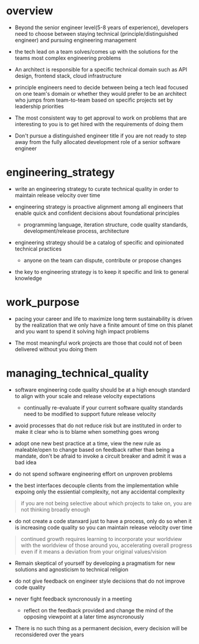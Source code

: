 # overview
- Beyond the senior engineer level(5-8 years of experience), developers need to choose between staying technical (principle/distinguished engineer) and pursuing engineering management

- the tech lead on a team solves/comes up with the solutions for the teams most complex engineering problems

- An architect is responsible for a specific technical domain such as API design, frontend stack, cloud infrastructure

- principle engineers need to decide between being a tech lead focused on one team's domain or whether they would prefer to be an architect who jumps from team-to-team based on specific projects set by leadership priorities


- The most consistent way to get approval to work on problems that are interesting to you is to get hired with the requirements of doing them

- Don't pursue a distinguished engineer title if you are not ready to step away from the fully allocated development role of a senior software engineer 


# engineering_strategy
- write an engineering strategy to curate technical quality in order to maintain release velocity over time

- engineering strategy is proactive alignment among all engineers that enable quick and confident decisions about foundational principles
    - programming language, iteration structure, code quality standards, development/release process, architecture

- engineering strategy should be a catalog of specific and opinionated technical practices 
    - anyone on the team can dispute, contribute or propose changes

- the key to engineering strategy is to keep it specific and link to general knowledge 

# work_purpose
- pacing your career and life to maximize long term sustainability is driven by the realization that we only have a finite amount of time on this planet and you want to spend it solving high impact problems

- The most meaningful work projects are those that could not of been delivered without you doing them



# managing_technical_quality
- software engineering code quality should be at a high enough standard to align with your scale and release velocity expectations
    - continually re-evaluate if your current software quality standards need to be modified to support future release velocity

- avoid processes that do not reduce risk but are instituted in order to make it clear who is to blame when something goes wrong

- adopt one new best practice at a time, view the new rule as maleable/open to change based on feedback rather than being a mandate, don't be afraid to invoke a circuit breaker and admit it was a bad idea

- do not spend software engineering effort on unproven problems

- the best interfaces decouple clients from the implementation while expoing only the essiential complexity, not any accidental complexity


> if you are not being selective about which projects to take on, you are not thinking broadly enough


- do not create a code stanxard just to have a process, only do so when it is increasing code quality so you can maintain release velocity over time


> continued growth requires learning to incorporate your worldview with the worldview of those around you, accelerating overall progress even if it means a deviation from your original values/vision


- Remain skeptical of yourself by developing a pragmatism for new solutions and agnosticism to technical religion


- do not give feedback on engineer style decisions that do not improve code quality
- never fight feedback syncronously in a meeting
  - reflect on the feedback provided and change the mind of the opposing viewpoint at a later time asyncronously

- There is no such thing as a permanent decision, every decision will be reconsidered over the years